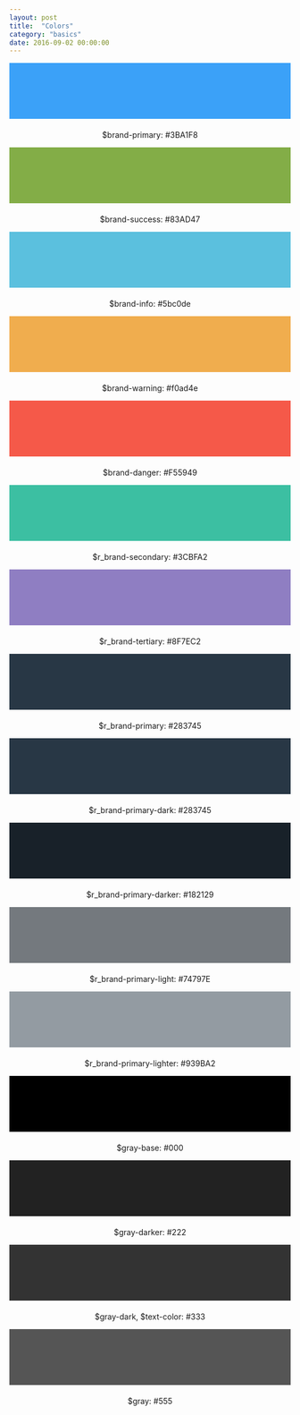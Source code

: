 ```yaml
---
layout: post
title:  "Colors"
category: "basics"
date: 2016-09-02 00:00:00
---
```


<div class="col-md-4">
    <div class="panel panel-default">
        <div class="panel-body">
            <div style="background-color: #3BA1F8; height: 100px; margin-bottom: 20px;"></div>
            <p align="center">$brand-primary: #3BA1F8</p>
        </div>
    </div>
</div>
<div class="col-md-4">
    <div class="panel panel-default">
        <div class="panel-body">
            <div style="background-color: #83AD47; height: 100px; margin-bottom: 20px;"></div>
            <p align="center">$brand-success: #83AD47</p>
        </div>
    </div>
</div>
<div class="col-md-4">
    <div class="panel panel-default">
        <div class="panel-body">
            <div style="background-color: #5bc0de; height: 100px; margin-bottom: 20px;"></div>
            <p align="center">$brand-info: #5bc0de</p>
        </div>
    </div>
</div>
<div class="col-md-4">
    <div class="panel panel-default">
        <div class="panel-body">
            <div style="background-color: #f0ad4e; height: 100px; margin-bottom: 20px;"></div>
            <p align="center">$brand-warning: #f0ad4e</p>
        </div>
    </div>
</div>


<div class="col-md-4">
    <div class="panel panel-default">
        <div class="panel-body">
            <div style="background-color: #F55949; height: 100px; margin-bottom: 20px;"></div>
            <p align="center">$brand-danger: #F55949</p>
        </div>
    </div>
</div>
<div class="col-md-4">
    <div class="panel panel-default">
        <div class="panel-body">
            <div style="background-color: #3CBFA2; height: 100px; margin-bottom: 20px;"></div>
            <p align="center">$r_brand-secondary: #3CBFA2</p>
        </div>
    </div>
</div>
<div class="col-md-4">
    <div class="panel panel-default">
        <div class="panel-body">
            <div style="background-color: #8F7EC2; height: 100px; margin-bottom: 20px;"></div>
            <p align="center">$r_brand-tertiary: #8F7EC2</p>
        </div>
    </div>
</div>
<div class="col-md-4">
    <div class="panel panel-default">
        <div class="panel-body">
            <div style="background-color: #283745; height: 100px; margin-bottom: 20px;"></div>
            <p align="center">$r_brand-primary: #283745</p>
        </div>
    </div>
</div>


<div class="col-md-4">
    <div class="panel panel-default">
        <div class="panel-body">
            <div style="background-color: #283745; height: 100px; margin-bottom: 20px;"></div>
            <p align="center">$r_brand-primary-dark: #283745</p>
        </div>
    </div>
</div>
<div class="col-md-4">
    <div class="panel panel-default">
        <div class="panel-body">
            <div style="background-color: #182129; height: 100px; margin-bottom: 20px;"></div>
            <p align="center">$r_brand-primary-darker: #182129</p>
        </div>
    </div>
</div>
<div class="col-md-4">
    <div class="panel panel-default">
        <div class="panel-body">
            <div style="background-color: #74797E; height: 100px; margin-bottom: 20px;"></div>
            <p align="center">$r_brand-primary-light: #74797E</p>
        </div>
    </div>
</div>
<div class="col-md-4">
    <div class="panel panel-default">
        <div class="panel-body">
            <div style="background-color: #939BA2; height: 100px; margin-bottom: 20px;"></div>
            <p align="center">$r_brand-primary-lighter: #939BA2</p>
        </div>
    </div>
</div>


<div class="col-md-4">
    <div class="panel panel-default">
        <div class="panel-body">
            <div style="background-color: #000; height: 100px; margin-bottom: 20px;"></div>
            <p align="center">$gray-base: #000</p>
        </div>
    </div>
</div>
<div class="col-md-4">
    <div class="panel panel-default">
        <div class="panel-body">
            <div style="background-color: #222; height: 100px; margin-bottom: 20px;"></div>
            <p align="center">$gray-darker: #222</p>
        </div>
    </div>
</div>
<div class="col-md-4">
    <div class="panel panel-default">
        <div class="panel-body">
            <div style="background-color: #333; height: 100px; margin-bottom: 20px;"></div>
            <p align="center">$gray-dark, $text-color: #333</p>
        </div>
    </div>
</div>
<div class="col-md-4">
    <div class="panel panel-default">
        <div class="panel-body">
            <div style="background-color: #555; height: 100px; margin-bottom: 20px;"></div>
            <p align="center">$gray: #555</p>
        </div>
    </div>
</div>
